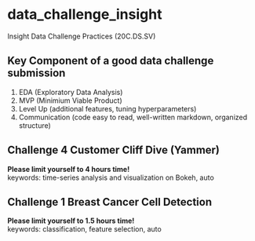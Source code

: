 # data_challenge_insight
Insight Data Challenge Practices (20C.DS.SV)

## Key Component of a good data challenge submission
1. EDA  (Exploratory Data Analysis)  
2. MVP (Minimium Viable Product)  
3. Level Up (additional features, tuning hyperparameters)   
4. Communication (code easy to read, well-written markdown, organized structure)

## Challenge 4 Customer Cliff Dive (Yammer)
**Please limit yourself to 4 hours time!**  
keywords: time-series analysis and visualization on Bokeh, auto

## Challenge 1 Breast Cancer Cell Detection
**Please limit yourself to 1.5 hours time!**  
keywords: classification, feature selection, auto
